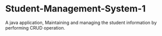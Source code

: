 # Student-Management-System-1
A java application, Maintaining and managing the student information by performing CRUD operation.
